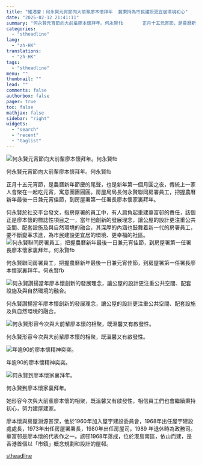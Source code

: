 ```yaml
---
title: "維港會︱何永賢元宵節向大前輩廖本懷拜年  冀秉持為市民建設更宜居環境初心"
date: "2025-02-12 21:41:11"
summary: "何永賢元宵節向大前輩廖本懷拜年。何永賢fb       正月十五元宵節，是農曆新年節慶的尾聲..."
categories:
  - "stheadline"
lang:
  - "zh-HK"
translations:
  - "zh-HK"
tags:
  - "stheadline"
menu: ""
thumbnail: ""
lead: ""
comments: false
authorbox: false
pager: true
toc: false
mathjax: false
sidebar: "right"
widgets:
  - "search"
  - "recent"
  - "taglist"
---
```


![何永賢元宵節向大前輩廖本懷拜年。何永賢fb](https://image.stheadline.com/f/680p0/0x0/100/none/09e39546e010facf78b1cf41191f9b01/stheadline/inewsmedia/20250212/_2025021221360666066.jpg)

何永賢元宵節向大前輩廖本懷拜年。何永賢fb




正月十五元宵節，是農曆新年節慶的尾聲，也是新年第一個月圓之夜，傳統上一家人會聚在一起吃元宵，寓意團團圓圓。房屋局局長何永賢聯同房署員工，把握農曆新年最後一日兼元宵佳節，到房屋署第一任署長廖本懷家裏拜年。

何永賢於社交平台發文，指房屋署的員工中，有人肩負起重建華富邨的責任，該個正是廖本懷的標誌性項目之一，當年他創新的發展理念，讓公屋的設計更注重公共空間、配套設施及與自然環境的融合，其深厚的內涵也鼓舞着新一代的房署員工，要不斷變革求進，為市民建設更宜居的環境、更幸福的社區。
 ![何永賢聯同房署員工，把握農曆新年最後一日兼元宵佳節，到房屋署第一任署長廖本懷家裏拜年。何永賢fb](https://image.hkhl.hk/f/1024p0/0x0/100/none/4d14fe47e21c371ff3d02dbe250e1a7f/2025-02/477028401_595380929931610_881733418684680564_n.jpg)


何永賢聯同房署員工，把握農曆新年最後一日兼元宵佳節，到房屋署第一任署長廖本懷家裏拜年。何永賢fb



 ![何永賢讚揚當年廖本懷創新的發展理念，讓公屋的設計更注重公共空間、配套設施及與自然環境的融合。](https://image.hkhl.hk/f/1024p0/0x0/100/none/947443304513d59c373b363902505f71/2025-02/477019593_595380926598277_856678704028257551_n.jpg)


何永賢讚揚當年廖本懷創新的發展理念，讓公屋的設計更注重公共空間、配套設施及與自然環境的融合。



 ![何永賢形容今次與大前輩廖本懷的相聚，既溫馨又有啟發性。](https://image.hkhl.hk/f/1024p0/0x0/100/none/aed91cb62aa7ffe9433329ae79f7ddea/2025-02/476662560_595381026598267_6755949703609488325_n.jpg)


何永賢形容今次與大前輩廖本懷的相聚，既溫馨又有啟發性。



 ![年逾90的廖本懷精神奕奕。](https://image.hkhl.hk/f/1024p0/0x0/100/none/09f2a1c54bc93fd40a3d8d0160ae60fa/2025-02/478247728_595380923264944_6631140542638761089_n.jpg)


年逾90的廖本懷精神奕奕。



 ![何永賢到廖本懷家裏拜年。](https://image.hkhl.hk/f/1024p0/0x0/100/none/3b3de23d1f6a92c534fd1c6cec19f555/2025-02/477509356_595380933264943_1996474178850507121_n.jpg)


何永賢到廖本懷家裏拜年。




她形容今次與大前輩廖本懷的相聚，既溫馨又有啟發性，相信員工們也會繼續秉持初心，努力建屋建家。

廖本懷與房屋淵源甚深，他於1960年加入屋宇建設委員會，1968年出任屋宇建設處處長，1973年出任房屋署署長，1980年出任房屋司，1989 年退休時為政務司。華富邨是廖本懷的代表作之一。該邨1968年落成，位於港島南區，依山而建，是香港首個以「市鎮」概念規劃和設計的屋邨。

[stheadline](https://std.stheadline.com/realtime/article/2052438/即時-港聞-維港會︱何永賢元宵節向大前輩廖本懷拜年-冀秉持為市民建設更宜居環境初心)

